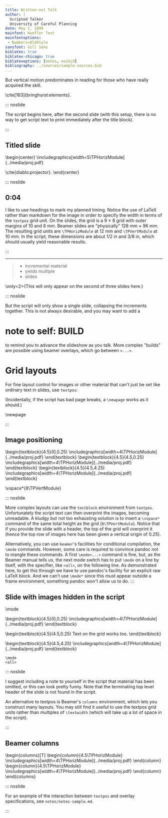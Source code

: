 ```yaml
---
title: Written-out Talk
author: |
  Scripted Talker
  University of Careful Planning
date: May 1, 1894
mainfont: Hoefler Text
mainfontoptions:
 - Numbers=OldStyle
sansfont: Gill Sans
biblatex: true
biblatex-chicago: true
biblatexoptions: [notes, noibid]
bibliography: ../sources/sample-sources.bib
...
```


But vertical motion predominates in reading for those who have really acquired the skill.

\cite[163]{bringhurst:elements}.

::: noslide

The script begins here, after the second slide (with this setup, there is no way to get script text to print immediately after the title block).

:::

## Titled slide

\begin{center}
\includegraphics[width=5\TPHorizModule]{../media/proj.pdf}

\cite{diablo:projector}.
\end{center}

::: noslide
## 0:04

I like to use headings to mark my planned timing. Notice the use of LaTeX rather than markdown for the image in order to specify the width in terms of the `textpos` grid unit. On the slides, the grid is a 9 $\times$ 8 grid with outer margins of 10 and 8 mm. Beamer slides are "physically" 128 mm $\times$ 96 mm. The resulting grid units are `\TPHorizModule` at 12 mm and `\TPVertModule` at 10 mm. In the script, these dimensions are about 1/2 in and 3/8 in, which should usually yield reasonable results.

:::

-----

> - incremental material
> - yields multiple
> - slides

\only<2>{This will only appear on the second of three slides here.}

::: noslide

But the script will only show a single slide, collapsing the increments together. This is not always desirable, and you may want to add a

# note to self: BUILD

to remind you to advance the slideshow as you talk. More complex "builds" are possible using beamer overlays, which go between `<...>`.

# Grid layouts

For fine layout control for images or other material that can't just be set like ordinary text in slides, use `textpos`:

(Incidentally, if the script has bad page breaks, a `\newpage` works as it should.)

\newpage

:::

## Image positioning

\begin{textblock}{4.5}(0,0.25)
\includegraphics[width=4\TPHorizModule]{../media/proj.pdf}
\end{textblock}
\begin{textblock}{4.5}(4.5,0.25)
\includegraphics[width=4\TPHorizModule]{../media/proj.pdf}
\end{textblock}
\begin{textblock}{4.5}(4.5,4.25)
\includegraphics[width=4\TPHorizModule]{../media/proj.pdf}
\end{textblock}

\vspace*{8\TPVertModule}

::: noslide

More complex layouts can use the `textblock` environment from `textpos`. Unfortunately the script text can then overprint the images, becoming unreadable. A kludgy but not too exhausting solution is to insert a `\vspace*` command of the same total height as the grid (`8\TPVertModule`). Notice that if you provide the slide with a header, the top of the grid will overprint it (hence the top row of images here has been given a vertical origin of 0.25).

Alternatively, you can use `beamer`'s facilities for conditional compilation, the `\mode` commands. However, some care is required to convince pandoc not to mangle these commands. A first `\mode<...>` command is fine, but, as the Beamer manual tells us, the next mode switch has to put `\mode` on a line by itself, with the specifier, like `<all>`, on the following line. As demonstrated here, to get this through we have to use pandoc's facility for an explicit raw LaTeX block. And we can't use `\mode*` since this must appear outside a frame environment, something pandoc won't allow us to do.
:::


## Slide with images hidden in the script

\mode<presentation>

\begin{textblock}{4.5}(0,0.25)
\includegraphics[width=4\TPHorizModule]{../media/proj.pdf}
\end{textblock}

\begin{textblock}{4.5}(4.5,0.25)
Text on the grid works too.
\end{textblock}

\begin{textblock}{4.5}(4.5,4.25)
\includegraphics[width=4\TPHorizModule]{../media/proj.pdf}
\end{textblock}

```{=latex}
\mode
<all>
```

::: noslide

I suggest including a note to yourself in the script that material has been omitted, or this can look pretty funny. Note that the terminating top level header of the slide is not found in the script.

An alternative to textpos is Beamer's `columns` environment, which lets you construct many layouts. You may still find it useful to use the textpos grid units rather than multiples of `\textwidth` (which will take up a lot of space in the script).

:::

## Beamer columns

\begin{columns}[T]
\begin{column}{4.5\TPHorizModule}
\includegraphics[width=4\TPHorizModule]{../media/proj.pdf}
\end{column}
\begin{column}{4.5\TPHorizModule}
\includegraphics[width=4\TPHorizModule]{../media/proj.pdf}
\end{column}
\end{columns}

::: noslide

For an example of the interaction between `textpos` and overlay specifications, see `notes/notes-sample.md`.

:::
